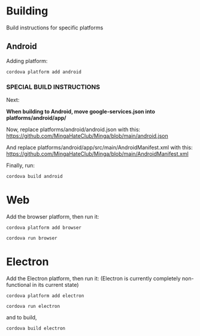 # Building
Build instructions for specific platforms

## Android
Adding platform:
```
cordova platform add android
```

### SPECIAL BUILD INSTRUCTIONS
Next:

**When building to Android, move google-services.json into platforms/android/app/**

Now, replace platforms/android/android.json with this: https://github.com/MingaHateClub/Minga/blob/main/android.json

And replace platforms/android/app/src/main/AndroidManifest.xml with this: https://github.com/MingaHateClub/Minga/blob/main/AndroidManifest.xml

Finally, run:

```
cordova build android
```

# Web
Add the browser platform, then run it:
```
cordova platform add browser
```
```
cordova run browser
```

# Electron
Add the Electron platform, then run it:
(Electron is currently completely non-functional in its current state)
```
cordova platform add electron
```
```
cordova run electron
```
and to build, 
```
cordova build electron
```
